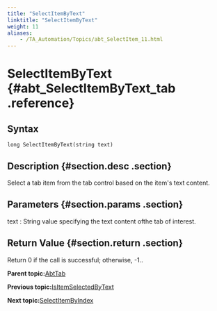 ```yaml
--- 
title: "SelectItemByText"
linktitle: "SelectItemByText"
weight: 11
aliases: 
    - /TA_Automation/Topics/abt_SelectItem_11.html
---
```

# SelectItemByText {#abt_SelectItemByText_tab .reference}

## Syntax

`long SelectItemByText(string text)`

## Description {#section.desc .section}

Select a tab item from the tab control based on the item's text content.

## Parameters {#section.params .section}

text
:   String value specifying the text content ofthe tab of interest.

## Return Value {#section.return .section}

Return 0 if the call is successful; otherwise, -1..

**Parent topic:**[AbtTab](../../TA_Automation/Topics/abt_AbtTab.html)

**Previous topic:**[IsItemSelectedByText](../../TA_Automation/Topics/abt_IsItemSelected_12.html)

**Next topic:**[SelectItemByIndex](../../TA_Automation/Topics/abt_SelectItem_12.html)

